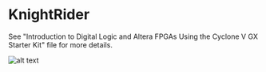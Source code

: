 # KnightRider
See "Introduction to Digital Logic and Altera FPGAs Using the Cyclone V GX Starter Kit" file for more details.

![alt text](https://i.imgur.com/0KNXOwy.jpg)
